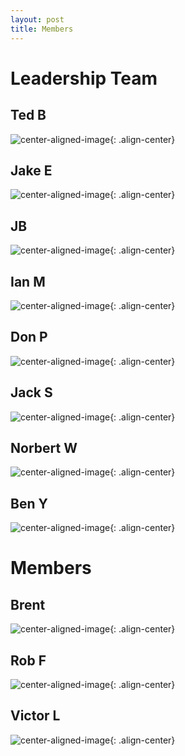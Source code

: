 ```yaml
---
layout: post
title: Members
---
```


# Leadership Team

## Ted B
![center-aligned-image](/images/members/tedb.jpeg){: .align-center}

## Jake E
![center-aligned-image](/images/members/jakee.jpeg){: .align-center}

## JB
![center-aligned-image](/images/members/jb.jpeg){: .align-center}

## Ian M
![center-aligned-image](/images/members/ianm.jpeg){: .align-center}

## Don P
![center-aligned-image](/images/members/donp.jpeg){: .align-center}

## Jack S
![center-aligned-image](/images/members/jacks.jpeg){: .align-center}

## Norbert W
![center-aligned-image](/images/members/norbertw.jpeg){: .align-center}

## Ben Y
![center-aligned-image](/images/members/beny.jpeg){: .align-center}

# Members
## Brent
![center-aligned-image](/images/members/brent.jpeg){: .align-center}

## Rob F
![center-aligned-image](/images/members/robf.jpeg){: .align-center}

## Victor L
![center-aligned-image](/images/members/victorl.jpeg){: .align-center}

